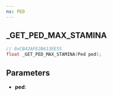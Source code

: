 ```yaml
---
ns: PED
---
```

## _GET_PED_MAX_STAMINA

```c
// 0xCB42AFE2B613EE55
float _GET_PED_MAX_STAMINA(Ped ped);
```

## Parameters
* **ped**:
